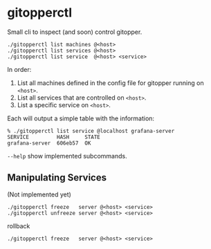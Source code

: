 # gitopperctl

Small cli to inspect (and soon) control gitopper.

~~~
./gitopperctl list machines @<host>
./gitopperctl list services @<host>
./gitopperctl list service  @<host> <service>
~~~

In order:

1. List all machines defined in the config file for gitopper running on `<host>`.
2. List all services that are controlled on `<host>`.
3. List a specific service on `<host>`.

Each will output a simple table with the information:

~~~
% ./gitopperctl list service @localhost grafana-server
SERVICE         HASH     STATE
grafana-server  606eb57  OK
~~~

`--help` show implemented subcommands.

## Manipulating Services

(Not implemented yet)

~~~
./gitopperctl freeze   server @<host> <service>
./gitopperctl unfreeze server @<host> <service>
~~~

rollback

~~~
./gitopperctl freeze   server @<host> <service>

~~~
